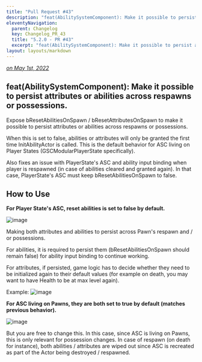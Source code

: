 ```yaml
---
title: "Pull Request #43"
description: "feat(AbilitySystemComponent): Make it possible to persist attributes or abilities across respawns or possessions."
eleventyNavigation:
  parent: Changelog
  key: Changelog_PR_43
  title: "5.2.0 - PR #43"
  excerpt: "feat(AbilitySystemComponent): Make it possible to persist attributes or abilities across respawns or possessions."
layout: layouts/markdown
---
```


*[on May 1st, 2022](https://github.com/GASCompanion/GASCompanion-Plugin/pull/43)*

## feat(AbilitySystemComponent): Make it possible to persist attributes or abilities across respawns or possessions.

Expose bResetAbilitiesOnSpawn / bResetAttributesOnSpawn to make it possible to persist attributes or abilities across respawns or possessions.

When this is set to false, abilities or attributes will only be granted the first time InitAbilityActor is called. This is the default
behavior for ASC living on Player States (GSCModularPlayerState specifically).

Also fixes an issue with PlayerState's ASC and ability input binding when player is respawned (in case of abilities cleared and granted again). In that case, PlayerState's ASC must keep bResetAbilitiesOnSpawn to false.

## How to Use

**For Player State's ASC, reset abilities is set to false by default.**

![image](https://user-images.githubusercontent.com/113832/166147778-f54e6ea3-40bc-47da-bea4-40ae1b0b0bcf.png)

Making both attributes and abilities to persist across Pawn's respawn and / or possessions.

For abilities, it is required to persist them (bResetAbilitiesOnSpawn should remain false) for ability input binding to continue working.

For attributes, if persisted, game logic has to decide whether they need to be initialized again to their default values (for example on death, you may want to have Health to be at max level again).

Example:
![image](https://user-images.githubusercontent.com/113832/166148946-9b0254df-22d3-4d65-8931-8df0f399bb3c.png)

**For ASC living on Pawns, they are both set to true by default (matches previous behavior).**

![image](https://user-images.githubusercontent.com/113832/166147864-034b1522-ec27-4807-b6c9-7f3a0c97a73e.png)

But you are free to change this. In this case, since ASC is living on Pawns, this is only relevant for possession changes. In case of respawn (on death for instance), both abilities / attributes are wiped out since ASC is recreated as part of the Actor being destroyed / respawned.

